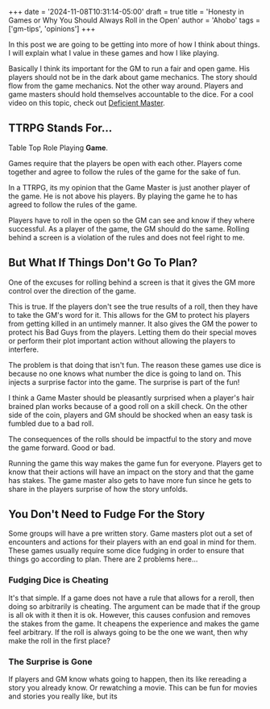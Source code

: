 +++
date = '2024-11-08T10:31:14-05:00'
draft = true
title = 'Honesty in Games or Why You Should Always Roll in the Open'
author = 'Ahobo'
tags = ['gm-tips', 'opinions']
+++

In this post we are going to be getting into more of how I think about things. I will explain
what I value in these games and how I like playing. 

Basically I think its important for the GM to run a fair and open game. His players should not
be in the dark about game mechanics. The story should flow from the game mechanics. Not the other
way around. Players and game masters should hold themselves accountable to the dice. For a cool video on
this topic, check out [Deficient Master](https://youtu.be/13ypfX61PGA?si=bTE7QMWsO9BPFWsI). 

## TTRPG Stands For...

Table Top Role Playing **Game**. 

Games require that the players be open with each other. Players come together and agree to follow
the rules of the game for the sake of fun. 

In a TTRPG, its my opinion that the Game Master is just another player of the game. He is not
above his players. By playing the game he to has agreed to follow the rules of the game.

Players have to roll in the open so the GM can see and know if they where successful. As a player
of the game, the GM should do the same. Rolling behind a screen is a violation of the rules and
does not feel right to me.

## But What If Things Don't Go To Plan?

One of the excuses for rolling behind a screen is that it gives the GM more control over the
direction of the game. 

This is true. If the players don't see the true results of a roll, then they have to take the
GM's word for it. This allows for the GM to protect his players from getting killed in an
untimely manner. It also gives the GM the power to protect his Bad Guys from the players. Letting
them do their special moves or perform their plot important action without allowing the players to
interfere.

The problem is that doing that isn't fun. The reason these games use dice is because no one knows
what number the dice is going to land on. This injects a surprise factor into the game. The surprise
is part of the fun!

I think a Game Master should be pleasantly surprised when a player's hair brained plan works because
of a good roll on a skill check. On the other side of the coin, players and GM should be shocked
when an easy task is fumbled due to a bad roll.

The consequences of the rolls should be impactful to the story and move the game forward. Good or bad.

Running the game this way makes the game fun for everyone. Players get to know that their actions will
have an impact on the story and that the game has stakes. The game master also gets to have more fun
since he gets to share in the players surprise of how the story unfolds.

## You Don't Need to Fudge For the Story

Some groups will have a pre written story. Game masters plot out a set of encounters and actions for their players
with an end goal in mind for them. These games usually require some dice fudging in order to ensure that
things go according to plan. There are 2 problems here...

### Fudging Dice is Cheating

It's that simple. If a game does not have a rule that allows for a reroll, then doing so arbitrarily
is cheating. The argument can be made that if the group is all ok with it then it is ok. However, this
causes confusion and removes the stakes from the game. It cheapens the experience and makes the game
feel arbitrary. If the roll is always going to be the one we want, then why make the roll in the first
place?

### The Surprise is Gone

If players and GM know whats going to happen, then its like rereading a story you already know. Or rewatching
a movie. This can be fun for movies and stories you really like, but its 
